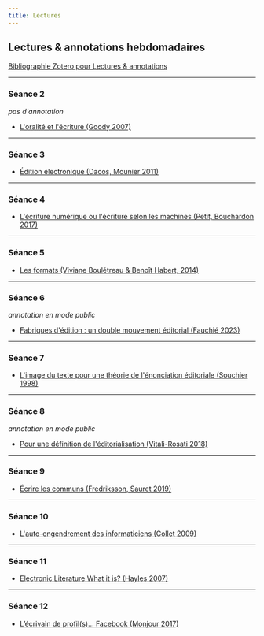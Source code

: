 ```yaml
--- 
title: Lectures
---
```


## Lectures & annotations hebdomadaires

[Bibliographie Zotero pour Lectures & annotations](https://www.zotero.org/groups/5124082/fra3826-a2023/collections/GZLL2DDG)

----

### Séance 2 
*pas d'annotation* 

- <a href="https://www.persee.fr/doc/colan_0336-1500_2007_num_154_1_4684">L'oralité et l'écriture (Goody 2007)</a>

----
 
### Séance 3

- <a href="https://via.hypothes.is/https://www.cairn.info/revue-communications-2011-1-page-47.htm">Édition électronique (Dacos, Mounier 2011)</a>

----
### Séance 4 

- <a href="https://via.hypothes.is/https://www.cairn.info/revue-communication-et-langages1-2017-1-page-129.htm">L'écriture numérique ou l'écriture selon les machines (Petit, Bouchardon 2017)</a>

----
### Séance 5 

- <a href="https://via.hypothes.is/https://www.parcoursnumeriques-pum.ca/1-pratiques/chapitre9.html" target="blank">Les formats (Viviane Boulétreau & Benoît Habert, 2014)</a>

----
### Séance 6 

*annotation en mode public*

- <a href="https://via.hypothes.is/https://txt.quaternum.net/2023/fabriques-de-publication/">Fabriques d'édition : un double mouvement éditorial (Fauchié 2023)</a>

----
### Séance 7 

- <a href="https://via.hypothes.is/https://www.cairn.info/revue-les-cahiers-de-mediologie-1998-2-page-137.htm">L'image du texte pour une théorie de l'énonciation éditoriale (Souchier 1998)</a>

----

### Séance 8

*annotation en mode public*

- <a href="http://blog.sens-public.org/marcellovitalirosati/pour-une-definition-de-leditorialisation/">Pour une définition de l'éditorialisation (Vitali-Rosati 2018)</a>

----
### Séance 9

- <a href="http://sens-public.org/dossiers/1383/">Écrire les communs (Fredriksson, Sauret 2019)</a>

----
### Séance 10

- <a href="https://via.hypothes.is/https://mmellet.github.io/Enseignement-FRA3826_2023/lecture/Collet_2009.pdf">L'auto-engendrement des informaticiens (Collet 2009)</a>

----
### Séance 11

- <a href="https://via.hypothes.is/https://eliterature.org/pad/elp.html">Electronic Literature What it is? (Hayles 2007)</a>

----
### Séance 12

- <a href="https://via.hypothes.is/https://papyrus.bib.umontreal.ca/xmlui/bitstream/handle/1866/18302/lEcrivainDeProfil.pdf?sequence=1&isAllowed=y" target="blank">L’écrivain de profil(s)... Facebook (Monjour 2017)</a>





